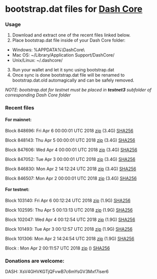 # bootstrap.dat files for [Dash Core](https://www.dash.org)

### Usage

1. Download and extract one of the recent files linked below.
2. Place bootstrap.dat file inside of your Dash Core folder:
 - Windows: %APPDATA%\DashCore\
 - Mac OS: ~/Library/Application Support/DashCore/
 - Unix/Linux: ~/.dashcore/
3. Run your wallet and let it sync using bootstrap.dat
4. Once sync is done bootstrap.dat file will be renamed to bootstrap.dat.old automagically and can be safely removed.

_NOTE: bootstrap.dat for testnet must be placed in **testnet3** subfolder of corresponding Dash Core folder_

### Recent files

#### For mainnet:

Block 848696: Fri Apr  6 00:00:01 UTC 2018 [zip](https://dash-bootstrap.ams3.digitaloceanspaces.com/mainnet/2018-04-06/bootstrap.dat.zip) (3.4G) [SHA256](https://dash-bootstrap.ams3.digitaloceanspaces.com/mainnet/2018-04-06/sha256.txt)

Block 848143: Thu Apr  5 00:00:01 UTC 2018 [zip](https://dash-bootstrap.ams3.digitaloceanspaces.com/mainnet/2018-04-05/bootstrap.dat.zip) (3.4G) [SHA256](https://dash-bootstrap.ams3.digitaloceanspaces.com/mainnet/2018-04-05/sha256.txt)

Block 847606: Wed Apr  4 00:00:01 UTC 2018 [zip](https://dash-bootstrap.ams3.digitaloceanspaces.com/mainnet/2018-04-04/bootstrap.dat.zip) (3.4G) [SHA256](https://dash-bootstrap.ams3.digitaloceanspaces.com/mainnet/2018-04-04/sha256.txt)

Block 847052: Tue Apr  3 00:00:01 UTC 2018 [zip](https://dash-bootstrap.ams3.digitaloceanspaces.com/mainnet/2018-04-03/bootstrap.dat.zip) (3.4G) [SHA256](https://dash-bootstrap.ams3.digitaloceanspaces.com/mainnet/2018-04-03/sha256.txt)

Block 846830: Mon Apr  2 14:12:24 UTC 2018 [zip](https://dash-bootstrap.ams3.digitaloceanspaces.com/mainnet/2018-04-02/bootstrap.dat.zip) (3.4G) [SHA256](https://dash-bootstrap.ams3.digitaloceanspaces.com/mainnet/2018-04-02/sha256.txt)

Block 846507: Mon Apr  2 00:00:01 UTC 2018 [zip](https://dash-bootstrap.ams3.digitaloceanspaces.com/mainnet/2018-04-02/bootstrap.dat.zip) (3.4G) [SHA256](https://dash-bootstrap.ams3.digitaloceanspaces.com/mainnet/2018-04-02/sha256.txt)


#### For testnet:

Block 103140: Fri Apr  6 00:12:24 UTC 2018 [zip](https://dash-bootstrap.ams3.digitaloceanspaces.com/testnet/2018-04-06/bootstrap.dat.zip) (1.9G) [SHA256](https://dash-bootstrap.ams3.digitaloceanspaces.com/testnet/2018-04-06/sha256.txt)

Block 102595: Thu Apr  5 00:13:13 UTC 2018 [zip](https://dash-bootstrap.ams3.digitaloceanspaces.com/testnet/2018-04-05/bootstrap.dat.zip) (1.9G) [SHA256](https://dash-bootstrap.ams3.digitaloceanspaces.com/testnet/2018-04-05/sha256.txt)

Block 102047: Wed Apr  4 00:12:54 UTC 2018 [zip](https://dash-bootstrap.ams3.digitaloceanspaces.com/testnet/2018-04-04/bootstrap.dat.zip) (1.9G) [SHA256](https://dash-bootstrap.ams3.digitaloceanspaces.com/testnet/2018-04-04/sha256.txt)

Block 101493: Tue Apr  3 00:12:57 UTC 2018 [zip](https://dash-bootstrap.ams3.digitaloceanspaces.com/testnet/2018-04-03/bootstrap.dat.zip) (1.9G) [SHA256](https://dash-bootstrap.ams3.digitaloceanspaces.com/testnet/2018-04-03/sha256.txt)

Block 101306: Mon Apr  2 14:24:54 UTC 2018 [zip](https://dash-bootstrap.ams3.digitaloceanspaces.com/testnet/2018-04-02/bootstrap.dat.zip) (1.9G) [SHA256](https://dash-bootstrap.ams3.digitaloceanspaces.com/testnet/2018-04-02/sha256.txt)

Block : Mon Apr  2 00:11:57 UTC 2018 [zip](https://dash-bootstrap.ams3.digitaloceanspaces.com/testnet/2018-04-02/bootstrap.dat.zip) () [SHA256](https://dash-bootstrap.ams3.digitaloceanspaces.com/testnet/2018-04-02/sha256.txt)


### Donations are welcome:

DASH: XsV4GHVKGTjQFvwB7c6mYsGV3Mxf7iser6
